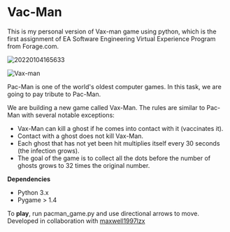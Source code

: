 # Vac-Man
This is my personal version of Vax-man game using python, which is the first assignment of EA Software Engineering Virtual Experience Program from Forage.com.

![20220104165633](https://user-images.githubusercontent.com/47311671/148129115-8b7192dd-ee25-46a0-8ead-7c91642c4ec5.png)

![Vax-man](https://user-images.githubusercontent.com/47311671/148130397-2fc8d8a6-c4d0-4733-95b1-5995d314825b.gif)

Pac-Man is one of the world's oldest computer games. In this task, we are going to pay tribute to Pac-Man. 

We are building a new game called Vax-Man. The rules are similar to Pac-Man with several notable exceptions:<br>
<ul>
  <li>Vax-Man can kill a ghost if he comes into contact with it (vaccinates it). </li>
  <li>Contact with a ghost does not kill Vax-Man.</li>
  <li>Each ghost that has not yet been hit multiplies itself every 30 seconds (the infection grows).</li>
  <li>The goal of the game is to collect all the dots before the number of ghosts grows to 32 times the original number.</li>
</ul>

<b>Dependencies</b>
<ul>
  <li>Python 3.x</li>
  <li>Pygame > 1.4</li>
</ul>
To <b>play</b>, run pacman_game.py and use directional arrows to move.
<br>
Developed in collaboration with <a href="https://github.com/maxwell1997lzx">maxwell1997lzx</a>
